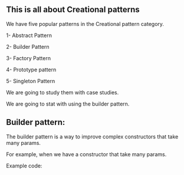 ## This is all about Creational patterns


We have five popular patterns in the Creational pattern category.


1- Abstract Pattern

2- Builder Pattern

3- Factory Pattern

4- Prototype pattern

5- Singleton Pattern

We are going to study them with case studies.


We are going to stat with using the builder pattern.


## Builder pattern:

The builder pattern is a way to improve complex constructors that take many params.

For example, when we have a constructor that take many params.


Example code:

```java


```
